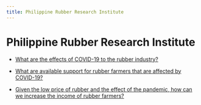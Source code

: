 ```yaml
---
title: Philippine Rubber Research Institute
---
```


# Philippine Rubber Research Institute


 - [What are the effects of COVID-19 to the rubber industry?](/bureaus/philippine-rubber-research-institute/what-are-the-effects-of-covid-19-to-the-rubber-industry)
    
 - [What are available support for rubber farmers that are affected by COVID-19?](/bureaus/philippine-rubber-research-institute/what-are-available-support-for-rubber-farmers-that-are-affected-by-covid-19)
    
 - [Given the low price of rubber and the effect of the pandemic, how can we increase the income of rubber farmers?](/bureaus/philippine-rubber-research-institute/given-the-low-price-of-rubber-and-the-effect-of-the-pandemic-how-can-we-increase-the-income-of-rubbe)
    
